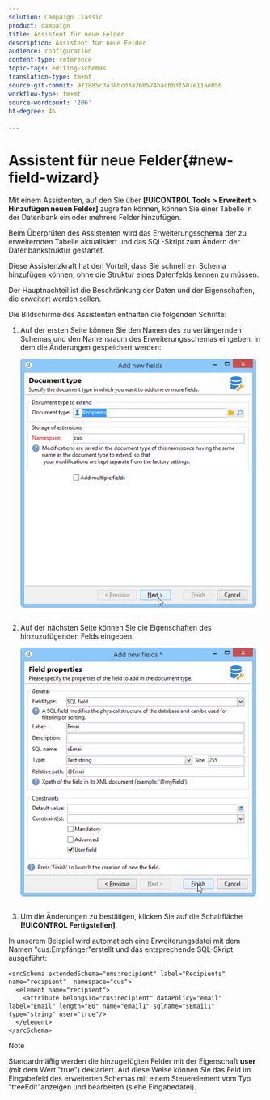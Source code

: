 ```yaml
---
solution: Campaign Classic
product: campaign
title: Assistent für neue Felder
description: Assistent für neue Felder
audience: configuration
content-type: reference
topic-tags: editing-schemas
translation-type: tm+mt
source-git-commit: 972885c3a38bcd3a260574bacbb3f507e11ae05b
workflow-type: tm+mt
source-wordcount: '206'
ht-degree: 4%

---
```



# Assistent für neue Felder{#new-field-wizard}

Mit einem Assistenten, auf den Sie über **[!UICONTROL Tools > Erweitert > Hinzufügen neuen Felder]** zugreifen können, können Sie einer Tabelle in der Datenbank ein oder mehrere Felder hinzufügen.

Beim Überprüfen des Assistenten wird das Erweiterungsschema der zu erweiternden Tabelle aktualisiert und das SQL-Skript zum Ändern der Datenbankstruktur gestartet.

Diese Assistenzkraft hat den Vorteil, dass Sie schnell ein Schema hinzufügen können, ohne die Struktur eines Datenfelds kennen zu müssen.

Der Hauptnachteil ist die Beschränkung der Daten und der Eigenschaften, die erweitert werden sollen.

Die Bildschirme des Assistenten enthalten die folgenden Schritte:

1. Auf der ersten Seite können Sie den Namen des zu verlängernden Schemas und den Namensraum des Erweiterungsschemas eingeben, in dem die Änderungen gespeichert werden:

   ![](assets/d_ncs_integration_schema_addfield.png)

1. Auf der nächsten Seite können Sie die Eigenschaften des hinzuzufügenden Felds eingeben.

   ![](assets/d_ncs_integration_schema_addfield2.png)

1. Um die Änderungen zu bestätigen, klicken Sie auf die Schaltfläche **[!UICONTROL Fertigstellen]**.

In unserem Beispiel wird automatisch eine Erweiterungsdatei mit dem Namen &quot;cus:Empfänger&quot;erstellt und das entsprechende SQL-Skript ausgeführt:

```
<srcSchema extendedSchema="nms:recipient" label="Recipients" name="recipient"  namespace="cus">  
  <element name="recipient">    
    <attribute belongsTo="cus:recipient" dataPolicy="email" label="Email" length="80" name="email1" sqlname="sEmail1" type="string" user="true"/>  
  </element>
</srcSchema>
```

>[!NOTE]
>
>Standardmäßig werden die hinzugefügten Felder mit der Eigenschaft **user** (mit dem Wert &quot;true&quot;) deklariert. Auf diese Weise können Sie das Feld im Eingabefeld des erweiterten Schemas mit einem Steuerelement vom Typ &quot;treeEdit&quot;anzeigen und bearbeiten (siehe Eingabedatei).

